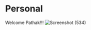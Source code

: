 # Personal

Welcome Pathak!!!
![Screenshot (534)](https://github.com/himanshu-pathak12/Personal/assets/138304525/ff483de8-bc22-4204-8ebe-0d857998bd01)
